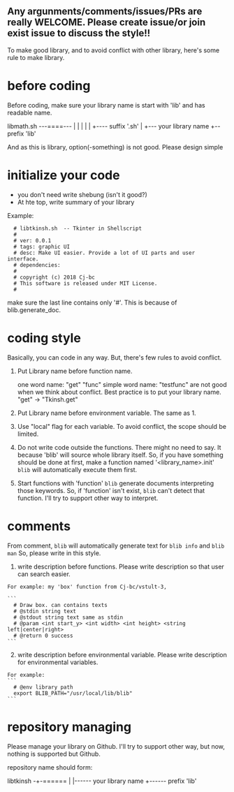 Any argunments/comments/issues/PRs are really WELCOME.
Please create issue/or join exist issue to discuss the style!!
----

To make good library, and to avoid conflict with other  library,
here's some rule to make library.

# before coding
  Before coding, make sure your library name is start with 'lib' and has readable name.

  libmath.sh
  ---====---
   |  |   |
   |  |   +---- suffix '.sh'
   |  +--- your library name
   +-- prefix 'lib'


  And as this is library, option(-something) is not good.
  Please design simple


# initialize your code
  * you don't need write shebung (isn't it good?)
  * At hte top, write summary of your library

  Example:
  ```
    # libtkinsh.sh  -- Tkinter in Shellscript
    #
    # ver: 0.0.1
    # tags: graphic UI
    # desc: Make UI easier. Provide a lot of UI parts and user interface.
    # dependencies: 
    #
    # copyright (c) 2018 Cj-bc
    # This software is released under MIT License.
    #
  ```

  make sure the last line contains only '#'.
  This is because of blib.generate_doc.

# coding style
  Basically, you can code in any way.
  But, there's few rules to avoid conflict.

  1. Put Library name before function name.

        one word name: "get" "func"
        simple word name: "testfunc"
      are not good when we think about conflict.
      Best practice is to put your library name.
        "get" -> "Tkinsh.get"

  2. Put Library name before environment variable.
      The same as 1.

  3. Use "local" flag for each variable.
    To avoid conflict, the scope should be limited.

  4. Do not write code outside the functions.
    There might no need to say.
    It because 'blib' will source whole library itself.
    So, if you have something should be done at first,
    make a function named '<library_name>.init'
    `blib` will automatically execute them first.

  5. Start functions with 'function'
    `blib` generate documents interpreting those keywords.
    So, if 'function' isn't exist, `blib` can't detect that function.
    I'll try to support other way to interpret.

# comments
  From comment, `blib` will automatically generate text for `blib info`
and `blib man`
  So, please write in this style.

  1. write description before functions.
    Please write description so that user can search easier.

    For example: my 'box' function from Cj-bc/vstult-3,

    ```
      # Draw box. can contains texts
      # @stdin string text
      # @stdout string text same as stdin
      # @param <int start_y> <int width> <int height> <string left|center|right>
      # @return 0 success
    ```

  2. write description before environmental variable.
    Please write description for environmental variables.

    For example:
    ```
      # @env library path
      export BLIB_PATH="/usr/local/lib/blib"
    ```


# repository managing
  Please manage your library on Github.
  I'll try to support other way, but now, nothing is supported but Github.

  repository name should form:

  libtkinsh
  -+-======
   |    |------ your library name
   +------ prefix 'lib'
